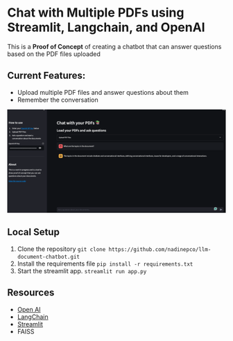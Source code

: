 # Chat with Multiple PDFs using Streamlit, Langchain, and OpenAI
This is a **Proof of Concept** of creating a chatbot that can answer questions based on the PDF files uploaded

## Current Features:
- Upload multiple PDF files and answer questions about them
- Remember the conversation

![chatbot](/images/chatbot_pdf.png)

## Local Setup
1. Clone the repository
    `git clone https://github.com/nadinepco/llm-document-chatbot.git`
2. Install the requirements file
    `pip install -r requirements.txt`
3. Start the streamlit app.
    `streamlit run app.py`

## Resources
- [Open AI](https://openai.com/)
- [LangChain](https://langchain.readthedocs.io/en/latest/index.html)
- [Streamlit](https://streamlit.io/)
- FAISS